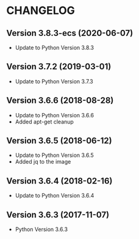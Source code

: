 # CHANGELOG

## Version 3.8.3-ecs (2020-06-07)
* Update to Python Version 3.8.3

## Version 3.7.2 (2019-03-01)
* Update to Python Version 3.7.3

## Version 3.6.6 (2018-08-28)
* Update to Python Version 3.6.6
* Added apt-get cleanup

## Version 3.6.5 (2018-06-12)
* Update to Python Version 3.6.5
* Added jq to the image

## Version 3.6.4 (2018-02-16)
* Update to Python Version 3.6.4

## Version 3.6.3 (2017-11-07)
* Python Version 3.6.3
